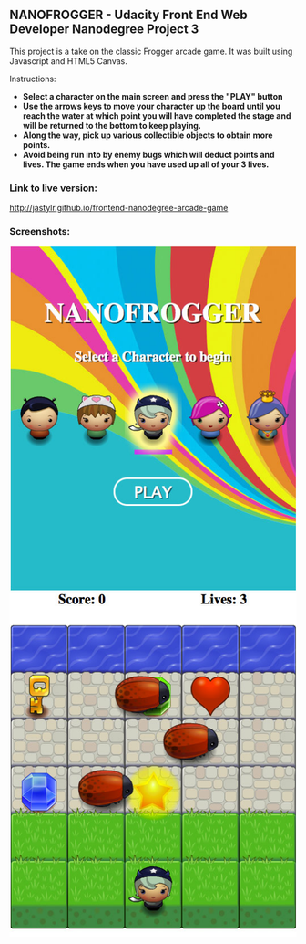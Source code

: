 ## NANOFROGGER - Udacity Front End Web Developer Nanodegree Project 3

This project is a take on the classic Frogger arcade game. It was built using Javascript and HTML5 Canvas.

Instructions:

- **Select a character on the main screen and press the "PLAY" button**
- **Use the arrows keys to move your character up the board until you reach the water at which point you will have completed the stage and will be returned to the bottom to keep playing.** 
- **Along the way, pick up various collectible objects to obtain more points.**
- **Avoid being run into by enemy bugs which will deduct points and lives. The game ends when you have used up all of your 3 lives.**

### Link to live version:

http://jastylr.github.io/frontend-nanodegree-arcade-game

### Screenshots:

![](/images/screenshot-01.jpg?raw=true)
![](/images/screenshot-02.jpg?raw=true)